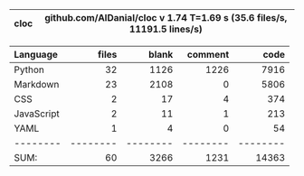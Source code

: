 cloc|github.com/AlDanial/cloc v 1.74  T=1.69 s (35.6 files/s, 11191.5 lines/s)
--- | ---

Language|files|blank|comment|code
:-------|-------:|-------:|-------:|-------:
Python|32|1126|1226|7916
Markdown|23|2108|0|5806
CSS|2|17|4|374
JavaScript|2|11|1|213
YAML|1|4|0|54
--------|--------|--------|--------|--------
SUM:|60|3266|1231|14363
